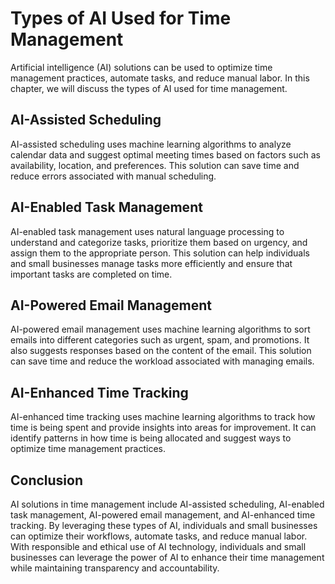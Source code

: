 Types of AI Used for Time Management
=====================================================================================

Artificial intelligence (AI) solutions can be used to optimize time management practices, automate tasks, and reduce manual labor. In this chapter, we will discuss the types of AI used for time management.

AI-Assisted Scheduling
----------------------

AI-assisted scheduling uses machine learning algorithms to analyze calendar data and suggest optimal meeting times based on factors such as availability, location, and preferences. This solution can save time and reduce errors associated with manual scheduling.

AI-Enabled Task Management
--------------------------

AI-enabled task management uses natural language processing to understand and categorize tasks, prioritize them based on urgency, and assign them to the appropriate person. This solution can help individuals and small businesses manage tasks more efficiently and ensure that important tasks are completed on time.

AI-Powered Email Management
---------------------------

AI-powered email management uses machine learning algorithms to sort emails into different categories such as urgent, spam, and promotions. It also suggests responses based on the content of the email. This solution can save time and reduce the workload associated with managing emails.

AI-Enhanced Time Tracking
-------------------------

AI-enhanced time tracking uses machine learning algorithms to track how time is being spent and provide insights into areas for improvement. It can identify patterns in how time is being allocated and suggest ways to optimize time management practices.

Conclusion
----------

AI solutions in time management include AI-assisted scheduling, AI-enabled task management, AI-powered email management, and AI-enhanced time tracking. By leveraging these types of AI, individuals and small businesses can optimize their workflows, automate tasks, and reduce manual labor. With responsible and ethical use of AI technology, individuals and small businesses can leverage the power of AI to enhance their time management while maintaining transparency and accountability.
